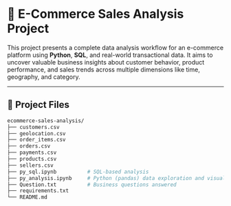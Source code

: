 # 🛒 E-Commerce Sales Analysis Project

This project presents a complete data analysis workflow for an e-commerce platform using **Python**, **SQL**, and real-world transactional data. It aims to uncover valuable business insights about customer behavior, product performance, and sales trends across multiple dimensions like time, geography, and category.

---

## 📁 Project Files

```bash
ecommerce-sales-analysis/
├── customers.csv
├── geolocation.csv
├── order_items.csv
├── orders.csv
├── payments.csv
├── products.csv
├── sellers.csv
├── py_sql.ipynb          # SQL-based analysis
├── py_analysis.ipynb     # Python (pandas) data exploration and visuals
├── Question.txt          # Business questions answered
├── requirements.txt
└── README.md
